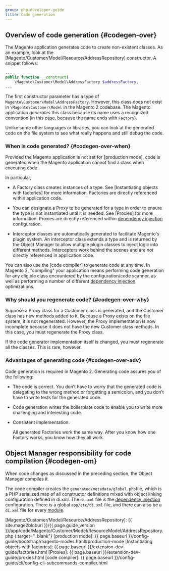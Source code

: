 ```yaml
---
group: php-developer-guide
title: Code generation
---
```


## Overview of code generation {#codegen-over}

The Magento application generates code to create non-existent classes. As an example, look at the [Magento/Customer/Model/Resource/AddressRepository] constructor. A snippet follows:

```php
...
public function __construct(
    \Magento\Customer\Model\AddressFactory $addressFactory,
...
```

The first constructor parameter has a type of `Magento\Customer\Model\AddressFactory`. However, this class does not exist in `\Magento\Customer\Model` in the Magento 2 codebase. The Magento application *generates* this class because its name uses a recognized convention (in this case, because the name ends with `Factory`).

Unlike some other languages or libraries, you can look at the generated code on the file system to see what really happens and still debug the code.

### When is code generated? {#codegen-over-when}

Provided the Magento application is not set for [production mode], code is generated when the Magento application cannot find a class when executing code.

In particular,

* A Factory class creates instances of a type. See [Instantiating objects with factories] for more information. Factories are directly referenced within application code.

* You can designate a Proxy to be generated for a type in order to ensure the type is not instantiated until it is needed. See [Proxies] for more information. Proxies are directly referenced within [dependency injection](https://glossary.magento.com/dependency-injection) configuration.

* Interceptor classes are automatically generated to facilitate Magento's plugin system. An interceptor class extends a type and is returned by the Object Manager to allow multiple plugin classes to inject logic into different methods. Interceptors work behind the scenes and are _not_ directly referenced in application code.

You can also use the [code compiler] to generate code at any time.  In Magento 2, "compiling" your application means performing code generation for any eligible class encountered by the configuration/code scanner, as well as performing a number of different [dependency injection](https://glossary.magento.com/dependency-injection) optimizations.

### Why should you regenerate code? {#codegen-over-why}

Suppose a Proxy class for a Customer class is generated, and the Customer class has new methods added to it. Because a Proxy exists on the file system, it is not regenerated. However, the Proxy implementation is now incomplete because it does not have the new Customer class methods. In this case, you must regenerate the Proxy class.

If the code generator implementation itself is changed, you must regenerate all the classes. This is rare, however.

### Advantages of generating code {#codegen-over-adv}

Code generation is required in Magento 2. Generating code assures you of the following:

* The code is correct. You don’t have to worry that the generated code is delegating to the wrong method or forgetting a semicolon, and you don’t have to write tests for the generated code.
* Code generation writes the boilerplate code to enable you to write more challenging and interesting code.
* Consistent implementation.

   All generated Factories work the same way. After you know how one Factory works, you know how they all work.

## Object Manager responsibility for code compilation {#codegen-om}

When code changes as discussed in the preceding section, the Object Manager compiles it.

The code compiler creates the `generated/metadata/global.php`file, which is a PHP serialized map of all constructor definitions mixed with object linking configuration defined in di.xml. The `di.xml` file is the [dependency injection](https://glossary.magento.com/dependency-injection) configuration. There is a global `app/etc/di.xml` file, and there can also be a `di.xml` file for every [module](https://glossary.magento.com/module).

<!-- Link Definitions -->
[Magento/Customer/Model/Resource/AddressRepository]: {{ site.mage2bloburl }}/{{ page.guide_version }}/app/code/Magento/Customer/Model/ResourceModel/AddressRepository.php
{:target="_blank"}
[production mode]: {{ page.baseurl }}/config-guide/bootstrap/magento-modes.html#production-mode
[Instantiating objects with factories]: {{ page.baseurl }}/extension-dev-guide/factories.html
[Proxies]: {{ page.baseurl }}/extension-dev-guide/proxies.html
[code compiler]: {{ page.baseurl }}/config-guide/cli/config-cli-subcommands-compiler.html
